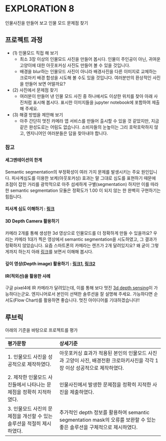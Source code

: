 # EXPLORATION 8
인물사진을 만들어 보고 인물 모드 문제점 찾기


## 프로젝트 과정

- (1) 인물모드 직접 해 보기
  - 최소 3장 이상의 인물모드 사진을 만들어 봅시다. 인물이 주인공이 아닌, 귀여운 고양이에 대한 아웃포커싱 사진도 만들어 볼 수 있을 것입니다.
  - 배경을 blur하는 인물모드 사진이 아니라 배경사진을 다른 이미지로 교체하는 크로마키 배경 합성을 시도해 볼 수도 있을 것입니다. 여러분만의 환상적인 사진을 만들어 보면 어떨까요?
- (2) 사진에서 문제점 찾기
  - 여러분이 만들어 낸 인물 모드 사진 중 하나에서도 이상한 위치를 찾아 아래 사진처럼 표시해 봅시다. 표시한 이미지들을 jupyter notebook에 포함하여 제출해 주세요.
- (3) 해결 방법을 제안해 보기
  - 아주 간단히 멋진 카메라 앱 서비스를 만들어 출시할 수 있을 것 같았지만, 지금 같은 완성도로는 어림도 없습니다. 소비자들의 눈높이는 그리 호락호락하지 않고, 엔지니어인 여러분들은 답을 찾아내야 합니다.

### 참고

#### 세그멘테이션의 한계

Semantic segmentation의 부정확성이 여러 가지 문제를 발생시키는 주요 원인입니다. 피사계심도를 이용한 보케(아웃포커싱) 효과는 말 그대로 심도를 표현하기 때문에 초점이 잡힌 거리를 광학적으로 아주 섬세하게 구별(segmentation) 하지만 이를 따라 한 semantic segmentation 모듈은 정확도가 1.00 이 되지 않는 한 완벽히 구현하기는 힘듭니다.

#### 피사계 심도 이해하기 : [링크](https://ggyul.tistory.com/12)

#### 3D Depth Camera 활용하기

카메라 2개를 통해 생성한 3d 영상으로 인물모드를 더 정확하게 만들 수 있을까요? 우리는 카메라 1대가 찍은 영상에서 semantic segmentation을 시도하였고, 그 결과가 정확하지 않았습니다. 요즘 스마트폰의 카메라는 렌즈가 2개 달려있지요? 왜 굳이 그렇게까지 하는지 아래 [링크](https://m.blog.naver.com/panoptics/221336152952)를 보면서 이해해 봅시다.

#### 깊이 영상(Depth image) 활용하기 : [링크1](https://towardsdatascience.com/depth-prediction-autonomous-driving-18d05ff25dd6), [링크2](https://sites.google.com/view/struct2depth)

#### IR(적외선)을 활용한 사례
구글 pixel4에 IR 카메라가 달려있는데, 이를 통해 보다 멋진 [3d depth sensing](https://ai.googleblog.com/2020/04/udepth-real-time-3d-depth-sensing-on.html)이 가능하다는군요. 
엔지니어로서 본인이 선택한 솔루션을 잘 설명해 주세요. 가능하다면 순서도(Flow Chart)를 활용하면 좋습니다. 멋진 아이디어를 기대하겠습니다!!


## 루브릭
아래의 기준을 바탕으로 프로젝트를 평가

| 평가문항                                                     | 상세기준                                                     |
| :----------------------------------------------------------- | :----------------------------------------------------------- |
| 1. 인물모드 사진을 성공적으로 제작하였다.| 아웃포커싱 효과가 적용된 본인의 인물모드 사진과 고양이 사진, 배경전환 크로마키사진을 각각 1장 이상 성공적으로 제작하였다.|
| 2. 제작한 인물모드 사진들에서 나타나는 문제점을 정확히 지적하였다.| 인물사진에서 발생한 문제점을 정확히 지적한 사진을 제출하였다. |
| 3. 인물모드 사진의 문제점을 개선할 수 있는 솔루션을 적절히 제시하였다. | 추가적인 depth 정보를 활용하여 semantic segmentation mask의 오류를 보완할 수 있는 좋은 솔루션을 구체적으로 제시하였다. |